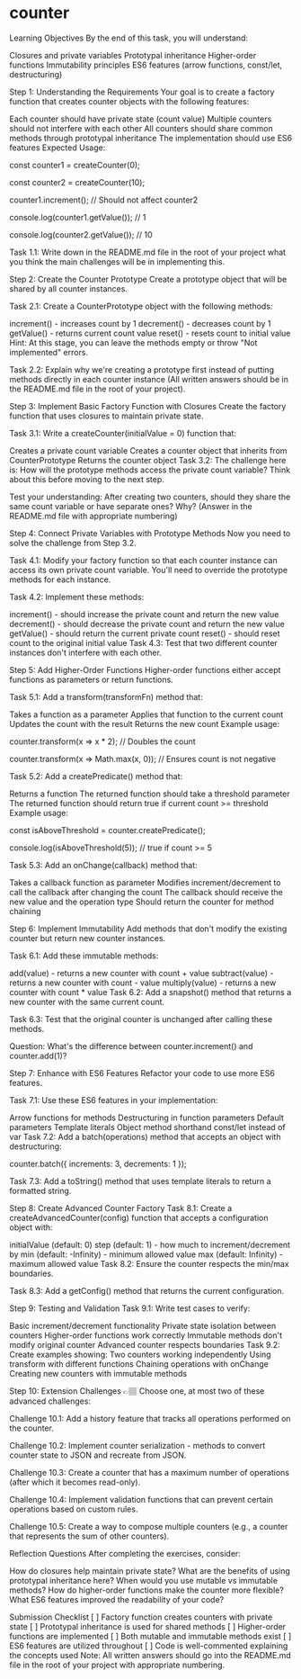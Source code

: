 # counter
Learning Objectives
By the end of this task, you will understand:

Closures and private variables
Prototypal inheritance
Higher-order functions
Immutability principles
ES6 features (arrow functions, const/let, destructuring)
 

 

Step 1: Understanding the Requirements
Your goal is to create a factory function that creates counter objects with the following features:

Each counter should have private state (count value)
Multiple counters should not interfere with each other
All counters should share common methods through prototypal inheritance
The implementation should use ES6 features
Expected Usage:

const counter1 = createCounter(0);

const counter2 = createCounter(10);


 

counter1.increment(); // Should not affect counter2

console.log(counter1.getValue()); // 1

console.log(counter2.getValue()); // 10


 

Task 1.1: Write down in the README.md file in the root of your project what you think the main challenges will be in implementing this.

 

 

Step 2: Create the Counter Prototype
Create a prototype object that will be shared by all counter instances.

Task 2.1: Create a CounterPrototype object with the following methods:

increment() - increases count by 1
decrement() - decreases count by 1
getValue() - returns current count value
reset() - resets count to initial value
Hint: At this stage, you can leave the methods empty or throw "Not implemented" errors.

Task 2.2: Explain why we're creating a prototype first instead of putting methods directly in each counter instance (All written answers should be in the README.md file in the root of your project).

 

 

Step 3: Implement Basic Factory Function with Closures
Create the factory function that uses closures to maintain private state.

Task 3.1: Write a createCounter(initialValue = 0) function that:

Creates a private count variable
Creates a counter object that inherits from CounterPrototype
Returns the counter object
Task 3.2: The challenge here is: How will the prototype methods access the private count variable? Think about this before moving to the next step.

Test your understanding: After creating two counters, should they share the same count variable or have separate ones? Why? (Answer in the README.md file with appropriate numbering)

 

 

Step 4: Connect Private Variables with Prototype Methods
Now you need to solve the challenge from Step 3.2.

Task 4.1: Modify your factory function so that each counter instance can access its own private count variable. You'll need to override the prototype methods for each instance.

Task 4.2: Implement these methods:

increment() - should increase the private count and return the new value
decrement() - should decrease the private count and return the new value
getValue() - should return the current private count
reset() - should reset count to the original initial value
Task 4.3: Test that two different counter instances don't interfere with each other.

 

 

Step 5: Add Higher-Order Functions
Higher-order functions either accept functions as parameters or return functions.

Task 5.1: Add a transform(transformFn) method that:

Takes a function as a parameter
Applies that function to the current count
Updates the count with the result
Returns the new count
Example usage:

counter.transform(x => x * 2); // Doubles the count

counter.transform(x => Math.max(x, 0)); // Ensures count is not negative


 

Task 5.2: Add a createPredicate() method that:

Returns a function
The returned function should take a threshold parameter
The returned function should return true if current count >= threshold
Example usage:

const isAboveThreshold = counter.createPredicate();

console.log(isAboveThreshold(5)); // true if count >= 5


 

Task 5.3: Add an onChange(callback) method that:

Takes a callback function as parameter
Modifies increment/decrement to call the callback after changing the count
The callback should receive the new value and the operation type
Should return the counter for method chaining
 

 

Step 6: Implement Immutability
Add methods that don't modify the existing counter but return new counter instances.

Task 6.1: Add these immutable methods:

add(value) - returns a new counter with count + value
subtract(value) - returns a new counter with count - value
multiply(value) - returns a new counter with count * value
Task 6.2: Add a snapshot() method that returns a new counter with the same current count.

Task 6.3: Test that the original counter is unchanged after calling these methods.

Question: What's the difference between counter.increment() and counter.add(1)?

 

 

Step 7: Enhance with ES6 Features
Refactor your code to use more ES6 features.

Task 7.1: Use these ES6 features in your implementation:

Arrow functions for methods
Destructuring in function parameters
Default parameters
Template literals
Object method shorthand
const/let instead of var
Task 7.2: Add a batch(operations) method that accepts an object with destructuring:

counter.batch({ increments: 3, decrements: 1 });


 

Task 7.3: Add a toString() method that uses template literals to return a formatted string.

 

 

Step 8: Create Advanced Counter Factory
Task 8.1: Create a createAdvancedCounter(config) function that accepts a configuration object with:

initialValue (default: 0)
step (default: 1) - how much to increment/decrement by
min (default: -Infinity) - minimum allowed value
max (default: Infinity) - maximum allowed value
Task 8.2: Ensure the counter respects the min/max boundaries.

Task 8.3: Add a getConfig() method that returns the current configuration.

 

 

Step 9: Testing and Validation
Task 9.1: Write test cases to verify:

Basic increment/decrement functionality
Private state isolation between counters
Higher-order functions work correctly
Immutable methods don't modify original counter
Advanced counter respects boundaries
Task 9.2: Create examples showing:
Two counters working independently
Using transform with different functions
Chaining operations with onChange
Creating new counters with immutable methods
 

 

Step 10: Extension Challenges
👉🏽 Choose one, at most two of these advanced challenges:

Challenge 10.1: Add a history feature that tracks all operations performed on the counter.

Challenge 10.2: Implement counter serialization - methods to convert counter state to JSON and recreate from JSON.

Challenge 10.3: Create a counter that has a maximum number of operations (after which it becomes read-only).

Challenge 10.4: Implement validation functions that can prevent certain operations based on custom rules.

Challenge 10.5: Create a way to compose multiple counters (e.g., a counter that represents the sum of other counters).

 

 

Reflection Questions
After completing the exercises, consider:

How do closures help maintain private state?
What are the benefits of using prototypal inheritance here?
When would you use mutable vs immutable methods?
How do higher-order functions make the counter more flexible?
What ES6 features improved the readability of your code?
 

 

Submission Checklist
[ ] Factory function creates counters with private state
[ ] Prototypal inheritance is used for shared methods
[ ] Higher-order functions are implemented
[ ] Both mutable and immutable methods exist
[ ] ES6 features are utilized throughout
[ ] Code is well-commented explaining the concepts used
Note: All written answers should go into the README.md file in the root of your project with appropriate numbering.
